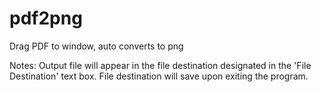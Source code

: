 # pdf2png
Drag PDF to window, auto converts to png

Notes:
Output file will appear in the file destination designated in the 'File Destination' text box.
File destination will save upon exiting the program.